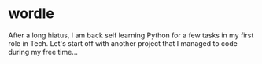 # wordle

After a long hiatus, I am back self learning Python for a few tasks in my first role in Tech. 
Let's start off with another project that I managed to code during my free time...
